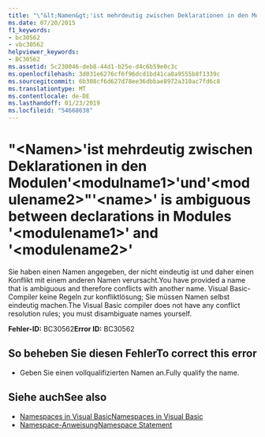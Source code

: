 ```yaml
---
title: "\"&lt;Namen&gt;'ist mehrdeutig zwischen Deklarationen in den Modulen'&lt;modulname1&gt;'und'&lt;modulename2&gt;\""
ms.date: 07/20/2015
f1_keywords:
- bc30562
- vbc30562
helpviewer_keywords:
- BC30562
ms.assetid: 5c230046-deb8-44d1-b25e-d4c6b59e0c3c
ms.openlocfilehash: 3d031e6276cf6f96dcd1bd41ca8a9555b8f1339c
ms.sourcegitcommit: 6b308cf6d627d78ee36dbbae8972a310ac7fd6c8
ms.translationtype: MT
ms.contentlocale: de-DE
ms.lasthandoff: 01/23/2019
ms.locfileid: "54668638"
---
```

# <a name="ltnamegt-is-ambiguous-between-declarations-in-modules-ltmodulename1gt-and-ltmodulename2gt"></a><span data-ttu-id="b2909-102">"&lt;Namen&gt;'ist mehrdeutig zwischen Deklarationen in den Modulen'&lt;modulname1&gt;'und'&lt;modulename2&gt;"</span><span class="sxs-lookup"><span data-stu-id="b2909-102">'&lt;name&gt;' is ambiguous between declarations in Modules '&lt;modulename1&gt;' and '&lt;modulename2&gt;'</span></span>
<span data-ttu-id="b2909-103">Sie haben einen Namen angegeben, der nicht eindeutig ist und daher einen Konflikt mit einem anderen Namen verursacht.</span><span class="sxs-lookup"><span data-stu-id="b2909-103">You have provided a name that is ambiguous and therefore conflicts with another name.</span></span> <span data-ttu-id="b2909-104">Visual Basic-Compiler keine Regeln zur konfliktlösung; Sie müssen Namen selbst eindeutig machen.</span><span class="sxs-lookup"><span data-stu-id="b2909-104">The Visual Basic compiler does not have any conflict resolution rules; you must disambiguate names yourself.</span></span>  
  
 <span data-ttu-id="b2909-105">**Fehler-ID:** BC30562</span><span class="sxs-lookup"><span data-stu-id="b2909-105">**Error ID:** BC30562</span></span>  
  
## <a name="to-correct-this-error"></a><span data-ttu-id="b2909-106">So beheben Sie diesen Fehler</span><span class="sxs-lookup"><span data-stu-id="b2909-106">To correct this error</span></span>  
  
-   <span data-ttu-id="b2909-107">Geben Sie einen vollqualifizierten Namen an.</span><span class="sxs-lookup"><span data-stu-id="b2909-107">Fully qualify the name.</span></span>  
  
## <a name="see-also"></a><span data-ttu-id="b2909-108">Siehe auch</span><span class="sxs-lookup"><span data-stu-id="b2909-108">See also</span></span>
- [<span data-ttu-id="b2909-109">Namespaces in Visual Basic</span><span class="sxs-lookup"><span data-stu-id="b2909-109">Namespaces in Visual Basic</span></span>](../../visual-basic/programming-guide/program-structure/namespaces.md)
- [<span data-ttu-id="b2909-110">Namespace-Anweisung</span><span class="sxs-lookup"><span data-stu-id="b2909-110">Namespace Statement</span></span>](../../visual-basic/language-reference/statements/namespace-statement.md)
